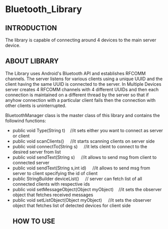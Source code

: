 # Bluetooth_Library
<h2>INTRODUCTION</h2>

 The library is capable of connecting around 4 devices to the main server device.

<h2>ABOUT LIBRARY</h2>

The Library uses Android's Bluetooth API and establishes RFCOMM channels. The server listens for various clients using a unique UUID and the client having the same UUID is connected to the server. In Multiple Devices server creates 4 RFCOMM channels with 4 different UUIDs and then each connection is maintained on a different thread by the server so that if anyhow connection with a particular client fails then the connection with other clients is uninterrupted.

BluetoothManager class is the master class of this library and contains the followind functions:
<ul style="list-style-type:disc">
  <li>public void Type(String t) &nbsp&nbsp&nbsp//it sets either you want to connect as server or client</li>
  <li>public void scanClients()  &nbsp&nbsp&nbsp  //it starts scanning clients on server side</li>
  <li>public void connectTo(String s) &nbsp&nbsp&nbsp  //it lets cleint to connect to the desired server from list</li>
  <li>public void sendText(String s)  &nbsp&nbsp&nbsp  //it allows to send msg from client to connected server</li>
  <li>public void sendText(String s,int id)  &nbsp&nbsp&nbsp  //it allows to send msg from server to client specifying the id of client</li>
  <li> public StringBuilder deviceList() &nbsp&nbsp&nbsp     // server can fetch list of all connected clients with respective ids</li>
   <li>public void setMessageObject(Object myObject)&nbsp&nbsp&nbsp     //it sets the observer object that fetches received messages</li>
  <li>public void setListObject(Object myObject) &nbsp&nbsp&nbsp       //it sets the observer object that fetches list of detected devices for client side</li>
  
  <h2>HOW TO USE</h2>
</ul>





